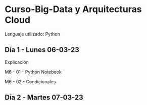 # Curso-Big-Data y Arquitecturas Cloud

Lenguaje utilizado: Python

## Día 1 - Lunes 06-03-23

Explicación

M6 - 01 - Python Notebook

M6 - 02 - Condicionales

## Día 2 - Martes 07-03-23


